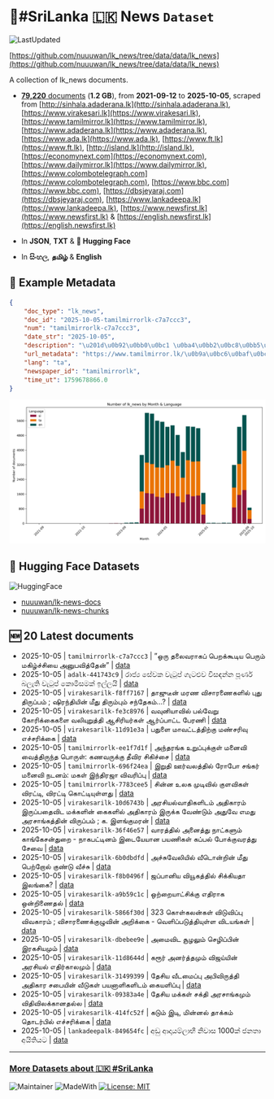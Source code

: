 # 📄#SriLanka 🇱🇰 News `Dataset`

![LastUpdated](https://img.shields.io/badge/last_updated-2025--10--05_22:42:09-green)

[https://github.com/nuuuwan/lk_news/tree/data/data/lk_news](https://github.com/nuuuwan/lk_news/tree/data/data/lk_news)

A collection of lk_news documents.

- [**79,220** documents](https://github.com/nuuuwan/lk_news/tree/data/data/lk_news) (**1.2 GB**), from **2021-09-12** to **2025-10-05**, scraped from [http://sinhala.adaderana.lk](http://sinhala.adaderana.lk), [https://www.virakesari.lk](https://www.virakesari.lk), [https://www.tamilmirror.lk](https://www.tamilmirror.lk), [https://www.adaderana.lk](https://www.adaderana.lk), [https://www.ada.lk](https://www.ada.lk), [https://www.ft.lk](https://www.ft.lk), [http://island.lk](http://island.lk), [https://economynext.com](https://economynext.com), [https://www.dailymirror.lk](https://www.dailymirror.lk), [https://www.colombotelegraph.com](https://www.colombotelegraph.com), [https://www.bbc.com](https://www.bbc.com), [https://dbsjeyaraj.com](https://dbsjeyaraj.com), [https://www.lankadeepa.lk](https://www.lankadeepa.lk), [https://www.newsfirst.lk](https://www.newsfirst.lk) & [https://english.newsfirst.lk](https://english.newsfirst.lk)

- In **JSON**, **TXT** & **🤗 Hugging Face**

- In **සිංහල**, **தமிழ்** & **English**

## 📝 Example Metadata

```json
{
    "doc_type": "lk_news",
    "doc_id": "2025-10-05-tamilmirrorlk-c7a7ccc3",
    "num": "tamilmirrorlk-c7a7ccc3",
    "date_str": "2025-10-05",
    "description": "\u201d\u0b92\u0bb0\u0bc1 \u0ba4\u0bb2\u0bc8\u0bb5\u0bb0\u0bbe\u0b95\u0baa\u0bcd \u0baa\u0bc6\u0bb1\u0b95\u0bcd\u0b95\u0bc2\u0b9f\u0bbf\u0baf \u0baa\u0bc6\u0bb0\u0bc1\u0bae\u0bcd \u0bae\u0b95\u0bbf\u0bb4\u0bcd\u0b9a\u0bcd\u0b9a\u0bbf\u0baf\u0bc8 \u0b85\u0ba9\u0bc1\u0baa\u0bb5\u0bbf\u0ba4\u0bcd\u0ba4\u0bc7\u0ba9\u0bcd\u201d",
    "url_metadata": "https://www.tamilmirror.lk/\u0b9a\u0bc6\u0baf\u0bcd\u0ba4\u0bbf\u0b95\u0bb3\u0bcd/\u0b92\u0bb0\u0bc1-\u0ba4\u0bb2\u0bc8\u0bb5\u0bb0\u0bbe\u0b95\u0baa\u0bcd-\u0baa\u0bc6\u0bb1\u0b95\u0bcd\u0b95\u0bc2\u0b9f\u0bbf\u0baf-\u0baa\u0bc6\u0bb0\u0bc1\u0bae\u0bcd-\u0bae\u0b95\u0bbf\u0bb4\u0bcd\u0b9a\u0bcd\u0b9a\u0bbf\u0baf\u0bc8-\u0b85\u0ba9\u0bc1\u0baa\u0bb5\u0bbf\u0ba4\u0bcd\u0ba4\u0bc7\u0ba9\u0bcd/175-365786",
    "lang": "ta",
    "newspaper_id": "tamilmirrorlk",
    "time_ut": 1759678866.0
}
```

![Chart](https://raw.githubusercontent.com/nuuuwan/lk_news/refs/heads/data/data/lk_news/docs_by_month_and_lang.png)

## 🤗 Hugging Face Datasets

![HuggingFace](https://img.shields.io/badge/-HuggingFace-FDEE21?style=for-the-badge&logo=HuggingFace)

- [nuuuwan/lk-news-docs](https://huggingface.co/datasets/nuuuwan/lk-news-docs)
- [nuuuwan/lk-news-chunks](https://huggingface.co/datasets/nuuuwan/lk-news-chunks)

## 🆕 20 Latest documents

- 2025-10-05 | `tamilmirrorlk-c7a7ccc3` | ”ஒரு தலைவராகப் பெறக்கூடிய பெரும் மகிழ்ச்சியை அனுபவித்தேன்” | [data](https://github.com/nuuuwan/lk_news/tree/data/data/lk_news/2020s/2025/2025-10-05-tamilmirrorlk-c7a7ccc3)
- 2025-10-05 | `adalk-441743c9` | රාජ්‍ය සේවක වැටුප් ගැටළුව විසඳන්න පූර්ණ බලැති වැටුප් කොමිසමක් ඉල්ලයි | [data](https://github.com/nuuuwan/lk_news/tree/data/data/lk_news/2020s/2025/2025-10-05-adalk-441743c9)
- 2025-10-05 | `virakesarilk-f8ff7167` | தாஜுடீன் மரண விசாரணைகளில் புது திருப்பம் ; ஷிரந்தியின் மீது திரும்பும் சந்தேகம்…? | [data](https://github.com/nuuuwan/lk_news/tree/data/data/lk_news/2020s/2025/2025-10-05-virakesarilk-f8ff7167)
- 2025-10-05 | `virakesarilk-fe3c8976` | வவுனியாவில் பல்வேறு கோரிக்கைகளை வலியுறுத்தி ஆசிரியர்கள் ஆர்ப்பாட்ட பேரணி | [data](https://github.com/nuuuwan/lk_news/tree/data/data/lk_news/2020s/2025/2025-10-05-virakesarilk-fe3c8976)
- 2025-10-05 | `virakesarilk-11d91e3a` | பதுளை மாவட்டத்திற்கு மண்சரிவு எச்சரிக்கை | [data](https://github.com/nuuuwan/lk_news/tree/data/data/lk_news/2020s/2025/2025-10-05-virakesarilk-11d91e3a)
- 2025-10-05 | `tamilmirrorlk-ee1f7d1f` | அந்தரங்க உறுப்புக்குள் மனைவி வைத்திருந்த பொருள்:   கணவருக்கு தீவிர சிகிச்சை | [data](https://github.com/nuuuwan/lk_news/tree/data/data/lk_news/2020s/2025/2025-10-05-tamilmirrorlk-ee1f7d1f)
- 2025-10-05 | `tamilmirrorlk-696f24ea` | இறுதி ஊர்வலத்தில் ரோபோ சங்கர் மனைவி நடனம்: மகள் இந்திரஜா விவரிப்பு | [data](https://github.com/nuuuwan/lk_news/tree/data/data/lk_news/2020s/2025/2025-10-05-tamilmirrorlk-696f24ea)
- 2025-10-05 | `tamilmirrorlk-7783cee5` | சின்ன உலக முடிவில் குளவிகள் விரட்டி, ​விரட்டி கொட்டியுள்ளது | [data](https://github.com/nuuuwan/lk_news/tree/data/data/lk_news/2020s/2025/2025-10-05-tamilmirrorlk-7783cee5)
- 2025-10-05 | `virakesarilk-10d6743b` | அரசியல்வாதிகளிடம் அதிகாரம் இருப்பதைவிட மக்களின் கைகளில் அதிகாரம் இருக்க வேண்டும் அதுவே எமது அரசாங்கத்தின் விருப்பம் ; க. இளங்குமரன் | [data](https://github.com/nuuuwan/lk_news/tree/data/data/lk_news/2020s/2025/2025-10-05-virakesarilk-10d6743b)
- 2025-10-05 | `virakesarilk-36f46e57` | வாரத்தில் அனைத்து நாட்களும் காங்கேசன்துறை - நாகபட்டினம் இடையேயான பயணிகள் கப்பல் போக்குவரத்து சேவை | [data](https://github.com/nuuuwan/lk_news/tree/data/data/lk_news/2020s/2025/2025-10-05-virakesarilk-36f46e57)
- 2025-10-05 | `virakesarilk-6b0dbdfd` | அச்சுவேலியில் வீடொன்றின் மீது பெற்றோல் குண்டு வீச்சு | [data](https://github.com/nuuuwan/lk_news/tree/data/data/lk_news/2020s/2025/2025-10-05-virakesarilk-6b0dbdfd)
- 2025-10-05 | `virakesarilk-f8b0496f` | ஜப்பானிய வியூகத்தில் சிக்கியதா இலங்கை? | [data](https://github.com/nuuuwan/lk_news/tree/data/data/lk_news/2020s/2025/2025-10-05-virakesarilk-f8b0496f)
- 2025-10-05 | `virakesarilk-a9b59c1c` | ஒற்றையாட்சிக்கு எதிராக ஒன்றிணைதல் | [data](https://github.com/nuuuwan/lk_news/tree/data/data/lk_news/2020s/2025/2025-10-05-virakesarilk-a9b59c1c)
- 2025-10-05 | `virakesarilk-5866f30d` | 323 கொள்கலன்கள் விடுவிப்பு விவகாரம் ;  விசாரணைக்குழுவின் அறிக்கை - வெளிப்படுத்தியுள்ள விடயங்கள் | [data](https://github.com/nuuuwan/lk_news/tree/data/data/lk_news/2020s/2025/2025-10-05-virakesarilk-5866f30d)
- 2025-10-05 | `virakesarilk-dbebee9e` | அமைவிட சூழலும் செழிப்பின் இரகசியமும் | [data](https://github.com/nuuuwan/lk_news/tree/data/data/lk_news/2020s/2025/2025-10-05-virakesarilk-dbebee9e)
- 2025-10-05 | `virakesarilk-11d8644d` | கரூர் அனர்த்தமும் விஜய்யின் அரசியல் எதிர்காலமும் | [data](https://github.com/nuuuwan/lk_news/tree/data/data/lk_news/2020s/2025/2025-10-05-virakesarilk-11d8644d)
- 2025-10-05 | `virakesarilk-31499399` | தேசிய வீடமைப்பு அபிவிருத்தி அதிகார சபையின் வீடுகள் பயனாளிகளிடம் கையளிப்பு | [data](https://github.com/nuuuwan/lk_news/tree/data/data/lk_news/2020s/2025/2025-10-05-virakesarilk-31499399)
- 2025-10-05 | `virakesarilk-09383a4e` | தேசிய மக்கள் சக்தி அரசாங்கமும் விதிவிலக்கானதல்ல | [data](https://github.com/nuuuwan/lk_news/tree/data/data/lk_news/2020s/2025/2025-10-05-virakesarilk-09383a4e)
- 2025-10-05 | `virakesarilk-414fc52f` | கடும் இடி, மின்னல் தாக்கம் தொடர்பில் எச்சரிக்கை | [data](https://github.com/nuuuwan/lk_news/tree/data/data/lk_news/2020s/2025/2025-10-05-virakesarilk-414fc52f)
- 2025-10-05 | `lankadeepalk-849654fc` | අඩු ආදායම්ලාභී  නිවාස 1000ක් ජනතා අයිතියට | [data](https://github.com/nuuuwan/lk_news/tree/data/data/lk_news/2020s/2025/2025-10-05-lankadeepalk-849654fc)

---

### [More Datasets about 🇱🇰 #SriLanka](https://github.com/nuuuwan/lk_datasets)

![Maintainer](https://img.shields.io/badge/maintainer-nuuuwan-red)
![MadeWith](https://img.shields.io/badge/made_with-python-blue)
[![License: MIT](https://img.shields.io/badge/License-MIT-yellow.svg)](https://opensource.org/licenses/MIT)
